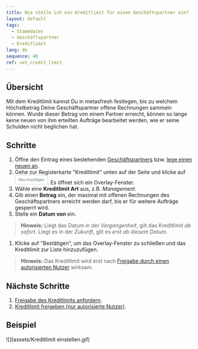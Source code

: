 ```yaml
---
title: Wie stelle ich ein Kreditlimit für einen Geschäftspartner ein?
layout: default
tags:
  - Stammdaten
  - Geschäftspartner
  - Kreditlimit
lang: de
sequence: 40
ref: set_credit_limit
---
```


## Übersicht
Mit dem Kreditlimit kannst Du in metasfresh festlegen, bis zu welchem Höchstbetrag Deine Geschäftspartner offene Rechnungen sammeln können. Wurde dieser Betrag von einem Partner erreicht, können so lange keine neuen von ihm erteilten Aufträge bearbeitet werden, wie er seine Schulden nicht beglichen hat.

## Schritte
1. Öffne den Eintrag eines bestehenden [Geschäftspartners](Menu) bzw. [lege einen neuen an](Neuer_Geschaeftspartner).
1. Gehe zur Registerkarte "Kreditlimit" unten auf der Seite und klicke auf !["Neu hinzufügen"](assets/Neu_hinzufuegen_Button.png). Es öffnet sich ein Overlay-Fenster.
1. Wähle eine **Kreditlimit Art** aus, z.B. *Management*.
1. Gib einen **Betrag** ein, der maximal mit offenen Rechnungen des Geschäftspartners erreicht werden darf, bis er für weitere Aufträge gesperrt wird.
1. Stelle ein **Datum von** ein.
 >**Hinweis:** Liegt das Datum in der *Vergangenheit*, gilt das Kreditlimit *ab sofort*. Liegt es in der *Zukunft*, gilt es *erst ab diesem Datum*.

1. Klicke auf "Bestätigen", um das Overlay-Fenster zu schließen und das Kreditlimit zur Liste hinzuzufügen.
 >**Hinweis:** Das Kreditlimit wird erst nach [Freigabe durch einen autorisierten Nutzer](Kreditlimit_Freigabe) wirksam.

## Nächste Schritte
1. [Freigabe des Kreditlimits anfordern](Kreditlimit_Freigabe_anfordern).
1. [Kreditlimit freigeben (nur autorisierte Nutzer)](Kreditlimit_Freigabe).

## Beispiel
![](assets/Kreditlimit einstellen.gif)
